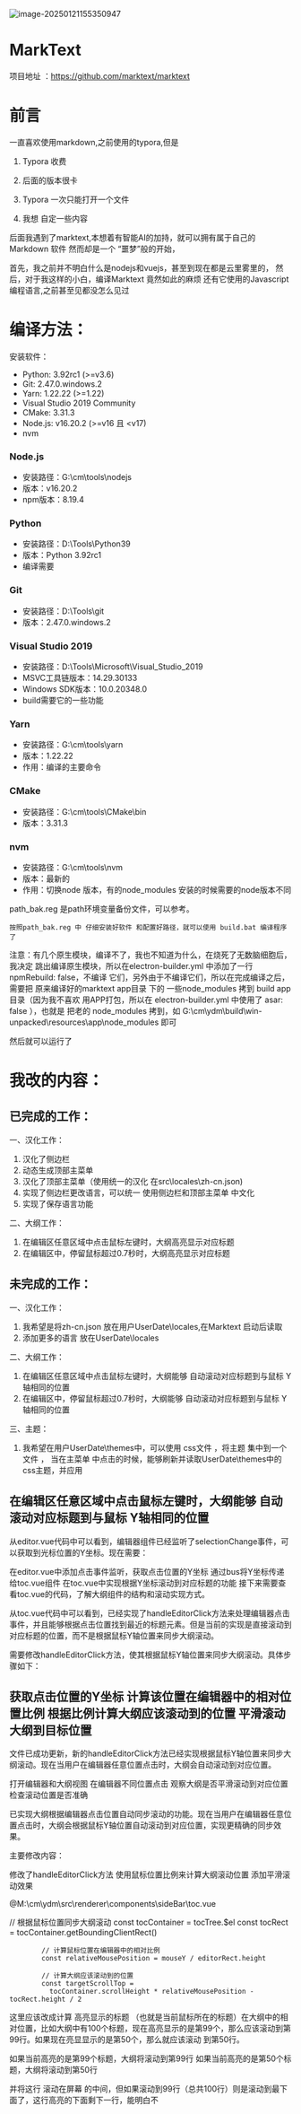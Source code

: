 ![image-20250121155350947](Picture/readme/image-20250121155350947.png)

# MarkText 

项目地址 ：https://github.com/marktext/marktext



# 前言

一直喜欢使用markdown,之前使用的typora,但是

1. Typora 收费

2. 后面的版本很卡

3. Typora 一次只能打开一个文件

4. 我想  自定一些内容

后面我遇到了marktext,本想着有智能AI的加持，就可以拥有属于自己的Markdown 软件
然而却是一个 “噩梦”般的开始，

首先，我之前并不明白什么是nodejs和vuejs，甚至到现在都是云里雾里的，
然后，对于我这样的小白，编译Marktext 竟然如此的麻烦
还有它使用的Javascript编程语言,之前甚至见都没怎么见过





# 编译方法：

安装软件：

- Python: 3.92rc1 (>=v3.6)
- Git: 2.47.0.windows.2
- Yarn: 1.22.22 (>=1.22)
- Visual Studio 2019 Community
- CMake: 3.31.3
- Node.js: v16.20.2 (>=v16 且 <v17)
- nvm



### Node.js

- 安装路径：G:\cm\tools\nodejs
- 版本：v16.20.2
- npm版本：8.19.4

### Python
- 安装路径：D:\Tools\Python39
- 版本：Python 3.92rc1
- 编译需要

### Git
- 安装路径：D:\Tools\git
- 版本：2.47.0.windows.2

### Visual Studio 2019
- 安装路径：D:\Tools\Microsoft\Visual_Studio_2019
- MSVC工具链版本：14.29.30133
- Windows SDK版本：10.0.20348.0
- build需要它的一些功能

### Yarn
- 安装路径：G:\cm\tools\yarn
- 版本：1.22.22
- 作用：编译的主要命令

### CMake
- 安装路径：G:\cm\tools\CMake\bin
- 版本：3.31.3

### nvm

- 安装路径：G:\cm\tools\nvm
- 版本：最新的
- 作用：切换node 版本，有的node_modules 安装的时候需要的node版本不同

path_bak.reg 是path环境变量备份文件，可以参考。

`按照path_bak.reg 中 仔细安装好软件 和配置好路径，就可以使用 build.bat 编译程序了`

注意：有几个原生模块，编译不了，我也不知道为什么，在烧死了无数脑细胞后，我决定
跳出编译原生模块，所以在electron-builder.yml 中添加了一行npmRebuild: false，不编译
它们，另外由于不编译它们，所以在完成编译之后，需要把 原来编译好的marktext app目录
下的 一些node_modules 拷到 build app目录（因为我不喜欢 用APP打包，所以在
electron-builder.yml 中使用了 asar: false ），也就是 把老的 node_modules 拷到，如
G:\cm\ydm\build\win-unpacked\resources\app\node_modules 即可

然后就可以运行了

# 我改的内容：

## 已完成的工作：

一、汉化工作：

1. 汉化了侧边栏
2. 动态生成顶部主菜单
3. 汉化了顶部主菜单（使用统一的汉化 在src\locales\zh-cn.json)
4. 实现了侧边栏更改语言，可以统一 使用侧边栏和顶部主菜单 中文化
5. 实现了保存语言功能

二、大纲工作：

1. 在编辑区任意区域中点击鼠标左键时，大纲高亮显示对应标题
2. 在编辑区中，停留鼠标超过0.7秒时，大纲高亮显示对应标题



## 未完成的工作：

一、汉化工作：

1. 我希望是将zh-cn.json 放在用户UserDate\locales,在Marktext 启动后读取
2. 添加更多的语言 放在UserDate\locales

二、大纲工作：

1. 在编辑区任意区域中点击鼠标左键时，大纲能够 自动滚动对应标题到与鼠标 Y轴相同的位置
2. 在编辑区中，停留鼠标超过0.7秒时，大纲能够 自动滚动对应标题到与鼠标 Y轴相同的位置

三、主题：

1. 我希望在用户UserDate\themes中，可以使用 css文件 ，将主题 集中到一个文件 ，
   当在主菜单 中点击的时候，能够刷新并读取UserDate\themes中的css主题，并应用


## 在编辑区任意区域中点击鼠标左键时，大纲能够 自动滚动对应标题到与鼠标 Y轴相同的位置
从editor.vue代码中可以看到，编辑器组件已经监听了selectionChange事件，可以获取到光标位置的Y坐标。现在需要：

在editor.vue中添加点击事件监听，获取点击位置的Y坐标
通过bus将Y坐标传递给toc.vue组件
在toc.vue中实现根据Y坐标滚动到对应标题的功能
接下来需要查看toc.vue的代码，了解大纲组件的结构和滚动实现方式。

从toc.vue代码中可以看到，已经实现了handleEditorClick方法来处理编辑器点击事件，并且能够根据点击位置找到最近的标题元素。但是当前的实现是直接滚动到对应标题的位置，而不是根据鼠标Y轴位置来同步大纲滚动。

需要修改handleEditorClick方法，使其根据鼠标Y轴位置来同步大纲滚动。具体步骤如下：

获取点击位置的Y坐标
计算该位置在编辑器中的相对位置比例
根据比例计算大纲应该滚动到的位置
平滑滚动大纲到目标位置
---------------
文件已成功更新，新的handleEditorClick方法已经实现根据鼠标Y轴位置来同步大纲滚动。现在当用户在编辑器任意位置点击时，大纲会自动滚动到对应位置。



打开编辑器和大纲视图
在编辑器不同位置点击
观察大纲是否平滑滚动到对应位置
检查滚动位置是否准确

已实现大纲根据编辑器点击位置自动同步滚动的功能。现在当用户在编辑器任意位置点击时，大纲会根据鼠标Y轴位置自动滚动到对应位置，实现更精确的同步效果。

主要修改内容：

修改了handleEditorClick方法
使用鼠标位置比例来计算大纲滚动位置
添加平滑滚动效果


@M:\cm\ydm\src\renderer\components\sideBar\toc.vue


// 根据鼠标位置同步大纲滚动
            const tocContainer = tocTree.$el
            const tocRect = tocContainer.getBoundingClientRect()

            // 计算鼠标位置在编辑器中的相对比例
            const relativeMousePosition = mouseY / editorRect.height

            // 计算大纲应该滚动到的位置
            const targetScrollTop =
              tocContainer.scrollHeight * relativeMousePosition - tocRect.height / 2

这里应该改成计算 高亮显示的标题 （也就是当前鼠标所在的标题）在大纲中的相对位置，比如大纲中有100个标题，现在高亮显示的是第99个，那么应该滚动到第99行。如果现在亮显显示的是第50个，那么就应该滚动 到第50行。

如果当前高亮的是第99个标题，大纲将滚动到第99行
如果当前高亮的是第50个标题，大纲将滚动到第50行

并将这行 滚动在屏幕 的中间，但如果滚动到99行（总共100行）则是滚动到最下面了，这行高亮的下面剩下一行，能明白不
